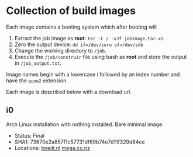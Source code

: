Collection of build images
==========================
Each image contains a booting system which after booting will

1. Extract the job image as **root**: `tar -C / -xJf jobimage.tar.xz`.
2. Zero the output device: `dd if=/dev/zero of=/dev/sdb`
3. Change the working directory to `/job`.
4. Execute the `/job/construir` file using bash as **root** and store the output in `/job_output.txt`.

Image names begin with a lowercase _i_ followed by an index number and have the `qcow2` extension.

Each image is described below with a download url.

i0
--
Arch Linux installation with nothing installed. Bare minimal image.

 * Status: Final
 * SHA1: 73670e2a857f1c57731df69b74e7d11f329d84ce
 * Locations:
   [bneijt.nl](http://bneijt.nl/pr/construir/image/i0.qcow2)
   [mega.co.nz](https://mega.co.nz/#!gslVUbxY!BdocrV4Kau59GebjZXX4UEH3jttCJaIVHDXUE3KKSfI)




